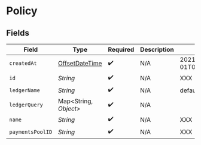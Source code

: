 # Policy


## Fields

| Field                                                                                     | Type                                                                                      | Required                                                                                  | Description                                                                               | Example                                                                                   |
| ----------------------------------------------------------------------------------------- | ----------------------------------------------------------------------------------------- | ----------------------------------------------------------------------------------------- | ----------------------------------------------------------------------------------------- | ----------------------------------------------------------------------------------------- |
| `createdAt`                                                                               | [OffsetDateTime](https://docs.oracle.com/javase/8/docs/api/java/time/OffsetDateTime.html) | :heavy_check_mark:                                                                        | N/A                                                                                       | 2021-01-01T00:00:00.000Z                                                                  |
| `id`                                                                                      | *String*                                                                                  | :heavy_check_mark:                                                                        | N/A                                                                                       | XXX                                                                                       |
| `ledgerName`                                                                              | *String*                                                                                  | :heavy_check_mark:                                                                        | N/A                                                                                       | default                                                                                   |
| `ledgerQuery`                                                                             | Map<String, *Object*>                                                                     | :heavy_check_mark:                                                                        | N/A                                                                                       |                                                                                           |
| `name`                                                                                    | *String*                                                                                  | :heavy_check_mark:                                                                        | N/A                                                                                       | XXX                                                                                       |
| `paymentsPoolID`                                                                          | *String*                                                                                  | :heavy_check_mark:                                                                        | N/A                                                                                       | XXX                                                                                       |